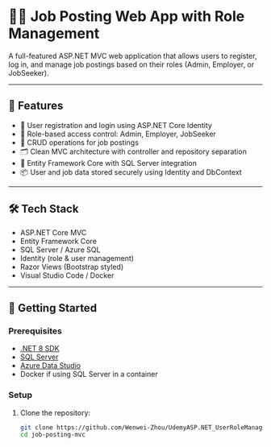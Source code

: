 # 🧑‍💼 Job Posting Web App with Role Management

A full-featured ASP.NET MVC web application that allows users to register, log in, and manage job postings based on their roles (Admin, Employer, or JobSeeker).

---

## 🚀 Features

- 👥 User registration and login using ASP.NET Core Identity
- 🔐 Role-based access control: Admin, Employer, JobSeeker
- 📄 CRUD operations for job postings
- 🗂 Clean MVC architecture with controller and repository separation
- 🧩 Entity Framework Core with SQL Server integration
- 📦 User and job data stored securely using Identity and DbContext

---

## 🛠️ Tech Stack

- ASP.NET Core MVC
- Entity Framework Core
- SQL Server / Azure SQL
- Identity (role & user management)
- Razor Views (Bootstrap styled)
- Visual Studio Code / Docker

---

## 🧰 Getting Started

### Prerequisites

- [.NET 8 SDK](https://dotnet.microsoft.com/)
- [SQL Server](https://www.microsoft.com/en-us/sql-server/)
- [Azure Data Studio](https://learn.microsoft.com/en-us/sql/azure-data-studio/)
- Docker if using SQL Server in a container

### Setup

1. Clone the repository:
   ```bash
   git clone https://github.com/Wenwei-Zhou/UdemyASP.NET_UserRoleManagement.git
   cd job-posting-mvc
